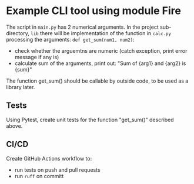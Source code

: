 # Example CLI tool using module Fire

The script in `main.py` has 2 numerical arguments. In the project sub-directory, `lib` there will be implementation of the function in `calc.py` processing the arguments: `def get_sum(num1, num2)`:

- check whether the arguemtns are numeric (catch exception, print error message if any is)
- calculate sum of the arguments, print out: "Sum of {arg1} and {arg2} is {sum}"

The function get_sum() should be callable by outside code, to be used as a library later.

## Tests

Using Pytest, create unit tests for the function "get_sum()" described above.

## CI/CD

Create GitHub Actions workflow to:

- run tests on push and pull requests
- run `ruff` on committ
